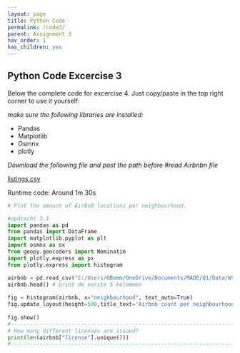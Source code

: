 ```yaml
---
layout: page
title: Python Code
permalink: /code3/
parent: Assignment 3
nav_order: 1
has_children: yes
---
```


## Python Code Excercise 3

Below the complete code for excercise 4. Just copy/paste in the top right corner to use it yourself:

_make sure the following libraries are installed:_
- Pandas
- Matplotlib
- Osmnx
- plotly

_Download the following file and past the path before #read Airbnbn file_

[listings.csv]()


Runtime code: Around 1m 30s

```python
# Plot the amount of AirBnB locations per neighbourhood.

#opdracht 3.1 
import pandas as pd 
from pandas import DataFrame 
import matplotlib.pyplot as plt 
import osmnx as ox 
from geopy.geocoders import Nominatim 
import plotly.express as px 
from plotly.express import histogram 

airbnb = pd.read_csv("C:/Users/GBomm/OneDrive/Documents/MADE/Q1/Data/WS4/listings.csv") # lees de airbnb file 
airbnb.head() # print de eerste 5 kolommen 
 
fig = histogram(airbnb, x="neighbourhood", text_auto=True) 
fig.update_layout(height=500,title_text='Airbnb count per neighbourhood') 
 
fig.show() 
#-------------------------------------------------------------------------------------------------
# How many different licenses are issued?
print(len(airbnb["license"].unique())) 
#-------------------------------------------------------------------------------------------------

```
